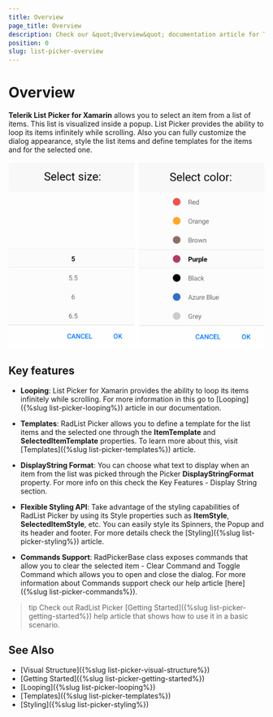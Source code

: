 ```yaml
---
title: Overview
page_title: Overview
description: Check our &quot;Overview&quot; documentation article for Telerik ListPicker for Xamarin control.
position: 0
slug: list-picker-overview
---
```


# Overview

**Telerik List Picker for Xamarin** allows you to select an item from a list of items. This list is visualized inside a popup. List Picker provides the ability to loop its items infinitely while scrolling. Also you can fully customize the dialog appearance, style the list items and define templates for the items and for the selected one.  

![List Picker Overview](images/list_picker_overview.png)

## Key features

* **Looping**: List Picker for Xamarin provides the ability to loop its items infinitely while scrolling. For more information in this go to [Looping]({%slug list-picker-looping%}) article in our documentation.

* **Templates**: RadList Picker allows you to define a template for the list items and the selected one through the **ItemTemplate** and **SelectedItemTemplate** properties. To learn more about this, visit [Templates]({%slug list-picker-templates%}) article.

* **DisplayString Format**: You can choose what text to display when an item from the list was picked through the Picker **DisplayStringFormat** property. For more info on this check the Key Features - Display String section.

* **Flexible Styling API**:  Take advantage of the styling capabilities of RadList Picker by using its Style properties such as **ItemStyle**, **SelectedItemStyle**, etc. You can easily style its Spinners, the Popup and its header and footer. For more details check the [Styling]({%slug list-picker-styling%}) article.

* **Commands Support**: RadPickerBase class exposes commands that allow you to clear the selected item - Clear Command and Toggle Command which allows you to open and close the dialog. For more information about Commands support check our help article [here]({%slug list-picker-commands%}).

>tip Check out RadList Picker [Getting Started]({%slug list-picker-getting-started%}) help article that shows how to use it in a basic scenario.

## See Also

- [Visual Structure]({%slug list-picker-visual-structure%})
- [Getting Started]({%slug list-picker-getting-started%})
- [Looping]({%slug list-picker-looping%})
- [Templates]({%slug list-picker-templates%})
- [Styling]({%slug list-picker-styling%})